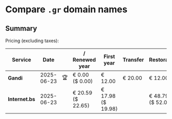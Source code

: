 # Compare `.gr` domain names

## Summary

Pricing (excluding taxes):

| Service | Date |  | / Renewed year | First year | Transfer | Restoration |
|--|--|--|--|--|--|--|
| **Gandi** | 2025-06-23 | 🏆 | € 0.00<br>($ 0.00) | € 12.00 | € 20.00 | € 12.00 |
| **Internet.bs** | 2025-06-23 |  | € 20.59<br>($ 22.65) | € 17.98<br>($ 19.98) |  | € 48.79<br>($ 52.05) |
